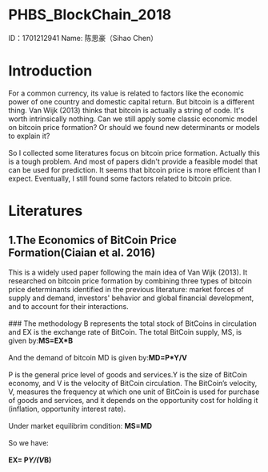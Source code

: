 # PHBS_BlockChain_2018
ID：1701212941 Name: 陈思豪（Sihao Chen）

# Introduction
For a common currency, its value is related to factors like the economic power of one country and domestic capital return. But bitcoin is a different thing. Van Wijk (2013) thinks that bitcoin is actually a string of code. It's worth intrinsically nothing. Can we still apply some classic economic model on bitcoin price formation? Or should we found new determinants or models to explain it?
<br>
<br>So I collected some literatures focus on bitcoin price formation. Actually this is a tough problem. And most of papers didn't provide a feasible model that can be used for prediction. It seems that bitcoin price is more efficient than I expect. Eventually, I still found some factors related to bitcoin price.

# Literatures
## 1.The Economics of BitCoin Price Formation(Ciaian et al. 2016)
This is a widely used paper following the main idea of Van Wijk (2013). It researched on bitcoin price formation by combining three types of bitcoin price determinants identified in the previous literature: market forces of supply and demand, investors' behavior and global financial development, and to account for their interactions.
<br>
<br>### The methodology
B represents the total stock of BitCoins in circulation and EX is the exchange rate of BitCoin. The total BitCoin supply, MS, is given by:**MS=EX*B**
<br>
<br>And the demand of bitcoin MD is given by:**MD=P*Y/V**
<br>
<br>P is the general price level of goods and services.Y is the size of BitCoin economy, and V is the velocity of BitCoin circulation. The BitCoin’s velocity, V, measures the frequency at which one unit of BitCoin is used for purchase of goods and services, and it depends on the opportunity cost for holding it (inflation, opportunity interest rate).
<br>
<br>Under market equilibrim condition:
<space>**MS=MD**
<br>
<br>So we have:
<br>
<br><space>**EX= P*Y/(V*B)**



